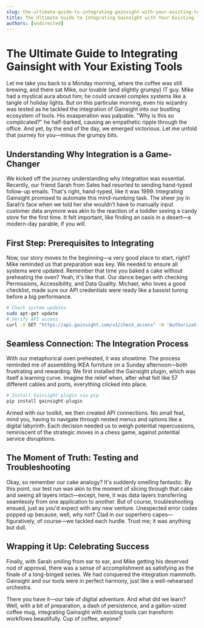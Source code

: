 ```yaml
---
slug: the-ultimate-guide-to-integrating-gainsight-with-your-existing-tools
title: The Ultimate Guide to Integrating Gainsight with Your Existing Tools
authors: [undirected]
---
```


# The Ultimate Guide to Integrating Gainsight with Your Existing Tools

Let me take you back to a Monday morning, where the coffee was still brewing, and there sat Mike, our lovable (and slightly grumpy) IT guy. Mike had a mystical aura about him; he could unravel complex systems like a tangle of holiday lights. But on this particular morning, even his wizardry was tested as he tackled the integration of Gainsight into our bustling ecosystem of tools. His exasperation was palpable. "Why is this so complicated?" he half-barked, causing an empathetic ripple through the office. And yet, by the end of the day, we emerged victorious. Let me unfold that journey for you—minus the grumpy bits.

## Understanding Why Integration is a Game-Changer

We kicked off the journey understanding why integration was essential. Recently, our friend Sarah from Sales had resorted to sending hand-typed follow-up emails. That's right, hand-typed, like it was 1999. Integrating Gainsight promised to automate this mind-numbing task. The sheer joy in Sarah’s face when we told her she wouldn’t have to manually input customer data anymore was akin to the reaction of a toddler seeing a candy store for the first time. It felt important, like finding an oasis in a desert—a modern-day parable, if you will.

## First Step: Prerequisites to Integrating

Now, our story moves to the beginning—a very good place to start, right? Mike reminded us that preparation was key. We needed to ensure all systems were updated. Remember that time you baked a cake without preheating the oven? Yeah, it's like that. Our dance began with checking Permissions, Accessibility, and Data Quality. Michael, who loves a good checklist, made sure our API credentials were ready like a bassist tuning before a big performance.

```bash
# Check system updates
sudo apt-get update
# Verify API access
curl -X GET "https://api.gainsight.com/v1/check_access" -H "Authorization: Bearer <token>"
```

## Seamless Connection: The Integration Process

With our metaphorical oven preheated, it was showtime. The process reminded me of assembling IKEA furniture on a Sunday afternoon—both frustrating and rewarding. We first installed the Gainsight plugin, which was itself a learning curve. Imagine the relief when, after what felt like 57 different cables and ports, everything clicked into place.

```python
# Install Gainsight plugin via pip
pip install gainsight-plugin
```

Armed with our toolkit, we then created API connections. No small feat, mind you, having to navigate through nested menus and options like a digital labyrinth. Each decision needed us to weigh potential repercussions, reminiscent of the strategic moves in a chess game, against potential service disruptions.

## The Moment of Truth: Testing and Troubleshooting

Okay, so remember our cake analogy? It's suddenly smelling fantastic. By this point, our test run was akin to the moment of slicing through that cake and seeing all layers intact—except, here, it was data layers transferring seamlessly from one application to another. But of course, troubleshooting ensued, just as you'd expect with any new venture. Unexpected error codes popped up because, well, why not? Clad in our superhero capes—figuratively, of course—we tackled each hurdle. Trust me; it was anything but dull.

## Wrapping it Up: Celebrating Success

Finally, with Sarah smiling from ear to ear, and Mike getting his deserved nod of approval, there was a sense of accomplishment as satisfying as the finale of a long-binged series. We had conquered the integration mammoth. Gainsight and our tools were in perfect harmony, just like a well-rehearsed orchestra.

There you have it—our tale of digital adventure. And what did we learn? Well, with a bit of preparation, a dash of persistence, and a gallon-sized coffee mug, integrating Gainsight with existing tools can transform workflows beautifully. Cup of coffee, anyone?